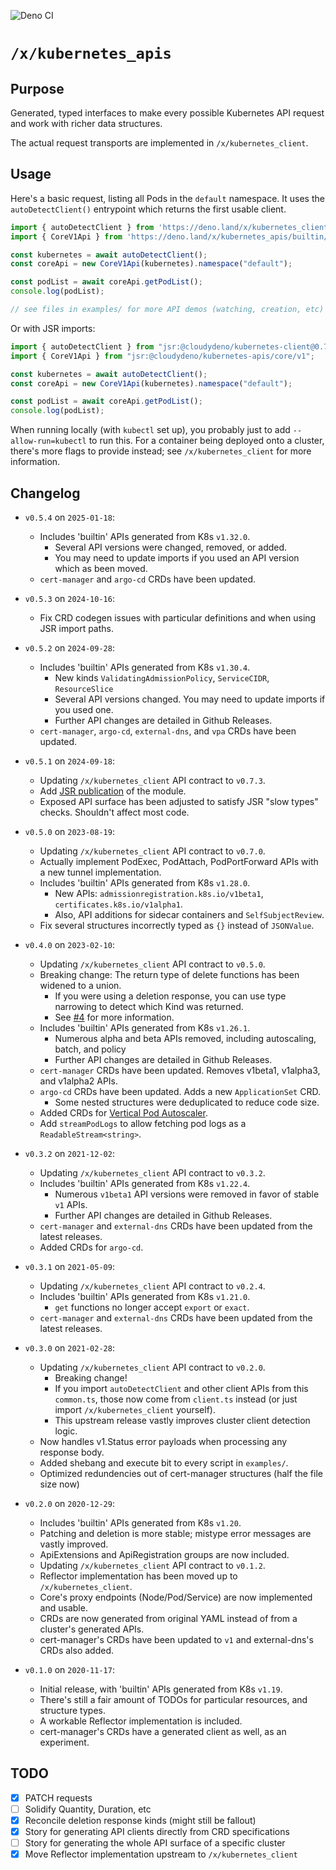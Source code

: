 ![Deno CI](https://github.com/danopia/deno-kubernetes_apis/workflows/CI/badge.svg?branch=main)

# `/x/kubernetes_apis`

## Purpose

Generated, typed interfaces to make every possible Kubernetes API request and work with richer data structures.

The actual request transports are implemented in `/x/kubernetes_client`.

## Usage

Here's a basic request, listing all Pods in the `default` namespace.
It uses the `autoDetectClient()` entrypoint which returns the first usable client.

```ts
import { autoDetectClient } from 'https://deno.land/x/kubernetes_client@v0.7.3/mod.ts';
import { CoreV1Api } from 'https://deno.land/x/kubernetes_apis/builtin/core@v1/mod.ts';

const kubernetes = await autoDetectClient();
const coreApi = new CoreV1Api(kubernetes).namespace("default");

const podList = await coreApi.getPodList();
console.log(podList);

// see files in examples/ for more API demos (watching, creation, etc)
```

Or with JSR imports:

```ts
import { autoDetectClient } from "jsr:@cloudydeno/kubernetes-client@0.7.3";
import { CoreV1Api } from "jsr:@cloudydeno/kubernetes-apis/core/v1";

const kubernetes = await autoDetectClient();
const coreApi = new CoreV1Api(kubernetes).namespace("default");

const podList = await coreApi.getPodList();
console.log(podList);
```


When running locally (with `kubectl` set up), you probably just to add `--allow-run=kubectl` to run this.
For a container being deployed onto a cluster, there's more flags to provide instead;
see `/x/kubernetes_client` for more information.

## Changelog

* `v0.5.4` on `2025-01-18`:
  * Includes 'builtin' APIs generated from K8s `v1.32.0`.
    * Several API versions were changed, removed, or added.
    * You may need to update imports if you used an API version which as been moved.
  * `cert-manager` and `argo-cd` CRDs have been updated.

* `v0.5.3` on `2024-10-16`:
  * Fix CRD codegen issues with particular definitions and when using JSR import paths.

* `v0.5.2` on `2024-09-28`:
  * Includes 'builtin' APIs generated from K8s `v1.30.4`.
    * New kinds `ValidatingAdmissionPolicy`, `ServiceCIDR`, `ResourceSlice`
    * Several API versions changed. You may need to update imports if you used one.
    * Further API changes are detailed in Github Releases.
  * `cert-manager`, `argo-cd`, `external-dns`, and `vpa` CRDs have been updated.

* `v0.5.1` on `2024-09-18`:
  * Updating `/x/kubernetes_client` API contract to `v0.7.3`.
  * Add [JSR publication](https://jsr.io/@cloudydeno/kubernetes-apis) of the module.
  * Exposed API surface has been adjusted to satisfy JSR "slow types" checks. Shouldn't affect most code.

* `v0.5.0` on `2023-08-19`:
  * Updating `/x/kubernetes_client` API contract to `v0.7.0`.
  * Actually implement PodExec, PodAttach, PodPortForward APIs with a new tunnel implementation.
  * Includes 'builtin' APIs generated from K8s `v1.28.0`.
    * New APIs: `admissionregistration.k8s.io/v1beta1`, `certificates.k8s.io/v1alpha1`.
    * Also, API additions for sidecar containers and `SelfSubjectReview`.
  * Fix several structures incorrectly typed as `{}` instead of `JSONValue`.

* `v0.4.0` on `2023-02-10`:
  * Updating `/x/kubernetes_client` API contract to `v0.5.0`.
  * Breaking change: The return type of delete functions has been widened to a union.
    * If you were using a deletion response, you can use type narrowing to detect which Kind was returned.
    * See [#4](https://github.com/cloudydeno/deno-kubernetes_apis/issues/4) for more information.
  * Includes 'builtin' APIs generated from K8s `v1.26.1`.
    * Numerous alpha and beta APIs removed, including autoscaling, batch, and policy
    * Further API changes are detailed in Github Releases.
  * `cert-manager` CRDs have been updated. Removes v1beta1, v1alpha3, and v1alpha2 APIs.
  * `argo-cd` CRDs have been updated. Adds a new `ApplicationSet` CRD.
    * Some nested structures were deduplicated to reduce code size.
  * Added CRDs for [Vertical Pod Autoscaler](https://github.com/kubernetes/autoscaler/tree/master/vertical-pod-autoscaler).
  * Add `streamPodLogs` to allow fetching pod logs as a `ReadableStream<string>`.

* `v0.3.2` on `2021-12-02`:
  * Updating `/x/kubernetes_client` API contract to `v0.3.2`.
  * Includes 'builtin' APIs generated from K8s `v1.22.4`.
    * Numerous `v1beta1` API versions were removed in favor of stable `v1` APIs.
    * Further API changes are detailed in Github Releases.
  * `cert-manager` and `external-dns` CRDs have been updated from the latest releases.
  * Added CRDs for `argo-cd`.

* `v0.3.1` on `2021-05-09`:
  * Updating `/x/kubernetes_client` API contract to `v0.2.4`.
  * Includes 'builtin' APIs generated from K8s `v1.21.0`.
    * `get` functions no longer accept `export` or `exact`.
  * `cert-manager` and `external-dns` CRDs have been updated from the latest releases.

* `v0.3.0` on `2021-02-28`:
  * Updating `/x/kubernetes_client` API contract to `v0.2.0`.
    * Breaking change!
    * If you import `autoDetectClient` and other client APIs from this `common.ts`,
      those now come from `client.ts` instead
      (or just import `/x/kubernetes_client` yourself).
    * This upstream release vastly improves cluster client detection logic.
  * Now handles v1.Status error payloads when processing any response body.
  * Added shebang and execute bit to every script in `examples/`.
  * Optimized redundencies out of cert-manager structures (half the file size now)

* `v0.2.0` on `2020-12-29`:
  * Includes 'builtin' APIs generated from K8s `v1.20`.
  * Patching and deletion is more stable; mistype error messages are vastly improved.
  * ApiExtensions and ApiRegistration groups are now included.
  * Updating `/x/kubernetes_client` API contract to `v0.1.2`.
  * Reflector implementation has been moved up to `/x/kubernetes_client`.
  * Core's proxy endpoints (Node/Pod/Service) are now implemented and usable.
  * CRDs are now generated from original YAML instead of from a cluster's generated APIs.
  * cert-manager's CRDs have been updated to `v1` and external-dns's CRDs also added.

* `v0.1.0` on `2020-11-17`:
  * Initial release, with 'builtin' APIs generated from K8s `v1.19`.
  * There's still a fair amount of TODOs for particular resources, and structure types.
  * A workable Reflector implementation is included.
  * cert-manager's CRDs have a generated client as well, as an experiment.

## TODO

* [x] PATCH requests
* [ ] Solidify Quantity, Duration, etc
* [x] Reconcile deletion response kinds (might still be fallout)
* [x] Story for generating API clients directly from CRD specifications
* [ ] Story for generating the whole API surface of a specific cluster
* [x] Move Reflector implementation upstream to `/x/kubernetes_client`
